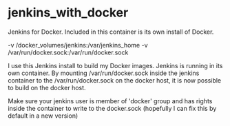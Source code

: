 # jenkins_with_docker

Jenkins for Docker. Included in this container is its own install of Docker.

-v /docker_volumes/jenkins:/var/jenkins_home
-v /var/run/docker.sock:/var/run/docker.sock

I use this Jenkins install to build my Docker images. Jenkins is running in its own container. By mounting /var/run/docker.sock inside the jenkins container to the /var/run/docker.sock on the docker host, it is now possible to build on the docker host. 

Make sure your jenkins user is member of 'docker' group and has rights inside the container to write to the docker.sock (hopefully I can fix this by default in a new version)


